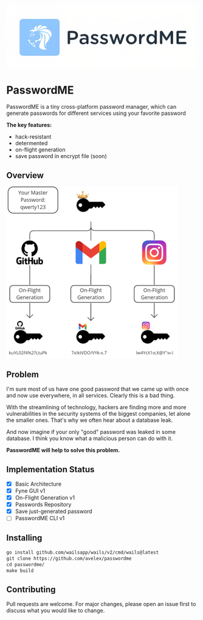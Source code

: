 <img align="center" width="800px" width="400px" src="./assets/img/logo.png">

# PasswordME

PasswordME is a tiny cross-platform password manager, which can generate passwords for different services using your favorite password

**The key features:**
- hack-resistant
- determented
- on-flight generation
- save password in encrypt file (soon)

## Overview
<img align="center" width="450" width="450" src="./assets/img/scheme.jpg">

## Problem
I'm sure most of us have one good password that we came up with once and now use everywhere, in all services. 
Clearly this is a bad thing.

With the streamlining of technology, hackers are finding more and more vulnerabilities in the security systems of the biggest companies, let alone the smaller ones. That's why we often hear about a database leak.

And now imagine if your only "good" password was leaked in some database. I think you know what a malicious person can do with it.

**PasswordME will help to solve this problem.**

## Implementation Status
- [x] Basic Architecture
- [x] Fyne GUI v1
- [x] On-Flight Generation v1
- [x] Passwords Repository
- [x] Save just-generated password 
- [ ] PasswordME CLI v1

## Installing 
```
go install github.com/wailsapp/wails/v2/cmd/wails@latest
git clone https://github.com/avelex/passwordme
cd passwordme/
make build
```


## Contributing
Pull requests are welcome. For major changes, please open an issue first to discuss what you would like to change.
